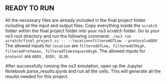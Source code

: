 ## READY TO RUN
All the necessary files are already included in the final project folder including all the input and output files. Copy everything inside the `scratch` folder within the final project folder into your ns3 scratch folder. Go to your ns3 root directory and run the following command:
`./ns3 run scratch/final_project.cc -- --location=filteredGTLow --protocol=AODV`
The allowed inputs for `location` are `filteredGTLow, filteredGTHigh, filteredFreTexas, filteredTimesSquareHigh`. The allowed inputs for `protocol` are `AODV, DSDV, OLSR`.  

After successfully running the ns3 simulation, open up the Jupyter Notebook parse_results.ipynb and run all the cells. This will generate all the results needed for this project.
